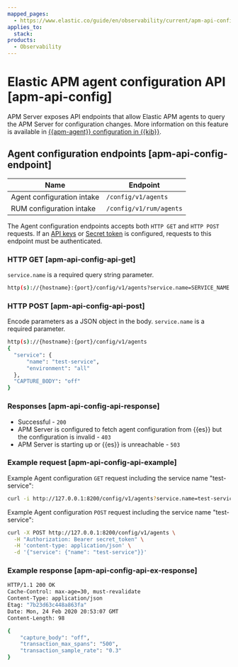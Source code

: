 ```yaml
---
mapped_pages:
  - https://www.elastic.co/guide/en/observability/current/apm-api-config.html
applies_to:
  stack:
products:
  - Observability
---
```


# Elastic APM agent configuration API [apm-api-config]

APM Server exposes API endpoints that allow Elastic APM agents to query the APM Server for configuration changes. More information on this feature is available in [{{apm-agent}} configuration in {{kib}}](/solutions/observability/apm/apm-agent-central-configuration.md).

## Agent configuration endpoints [apm-api-config-endpoint]

| Name | Endpoint |
| --- | --- |
| Agent configuration intake | `/config/v1/agents` |
| RUM configuration intake | `/config/v1/rum/agents` |

The Agent configuration endpoints accepts both `HTTP GET` and `HTTP POST` requests. If an [API keys](/solutions/observability/apm/api-keys.md) or [Secret token](/solutions/observability/apm/secret-token.md) is configured, requests to this endpoint must be authenticated.

### HTTP GET [apm-api-config-api-get]

`service.name` is a required query string parameter.

```bash
http(s)://{hostname}:{port}/config/v1/agents?service.name=SERVICE_NAME
```

### HTTP POST [apm-api-config-api-post]

Encode parameters as a JSON object in the body. `service.name` is a required parameter.

```bash
http(s)://{hostname}:{port}/config/v1/agents
{
  "service": {
      "name": "test-service",
      "environment": "all"
  },
  "CAPTURE_BODY": "off"
}
```

### Responses [apm-api-config-api-response]

* Successful - `200`
* APM Server is configured to fetch agent configuration from {{es}} but the configuration is invalid - `403`
* APM Server is starting up or {{es}} is unreachable - `503`

### Example request [apm-api-config-api-example]

Example Agent configuration `GET` request including the service name "test-service":

```sh
curl -i http://127.0.0.1:8200/config/v1/agents?service.name=test-service
```

Example Agent configuration `POST` request including the service name "test-service":

```sh
curl -X POST http://127.0.0.1:8200/config/v1/agents \
  -H "Authorization: Bearer secret_token" \
  -H 'content-type: application/json' \
  -d '{"service": {"name": "test-service"}}'
```

### Example response [apm-api-config-api-ex-response]

```sh
HTTP/1.1 200 OK
Cache-Control: max-age=30, must-revalidate
Content-Type: application/json
Etag: "7b23d63c448a863fa"
Date: Mon, 24 Feb 2020 20:53:07 GMT
Content-Length: 98

{
    "capture_body": "off",
    "transaction_max_spans": "500",
    "transaction_sample_rate": "0.3"
}
```

